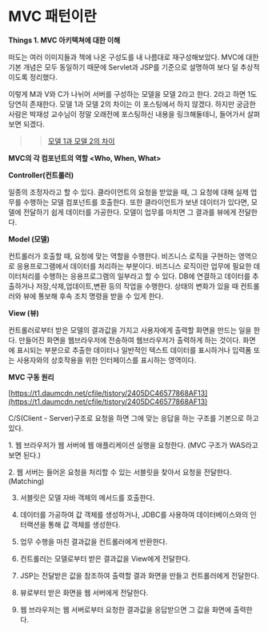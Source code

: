 # MVC 패턴이란

**Things 1. MVC 아키텍쳐에 대한 이해**

떠도는 여러 이미지들과 책에 나온 구성도를 내 나름대로 재구성해보았다. MVC에 대한 기본 개념은 모두 동일하기 때문에 Servlet과 JSP를 기준으로 설명하여 보다 덜 추상적이도록 정리했다.

이렇게 M과 V와 C가 나뉘어 서버를 구성하는 모델을 모델 2라고 한다. 2라고 하면 1도 당연히 존재한다. 모델 1과 모델 2의 차이는 이 포스팅에서 하지 않겠다. 하지만 궁금한 사람은 박재성 교수님이 정말 오래전에 포스팅하신 내용을 링크해둘테니, 들어가서 살펴보면 되겠다.

>>[모델 1과 모델 2의 차이](http://wiki.javajigi.net/pages/viewpage.action?pageId=73)

**MVC의 각 컴포넌트의 역할 <Who, When, What>**

**Controller(컨트롤러)**

일종의 조정자라고 할 수 있다. 클라이언트의 요청을 받았을 때, 그 요청에 대해 실제 업무를 수행하는 모델 컴포넌트를 호출한다. 또한 클라이언트가 보낸 데이터가 있다면, 모델에 전달하기 쉽게 데이터를 가공한다. 모델이 업무를 마치면 그 결과를 뷰에게 전달한다.

**Model (모델)**

컨트롤러가 호출할 때, 요청에 맞는 역할을 수행한다. 비즈니스 로직을 구현하는 영역으로 응용프로그램에서 데이터를 처리하는 부분이다. 비즈니스 로직이란 업무에 필요한 데이터처리를 수행하는 응용프로그램의 일부라고 할 수 있다. DB에 연결하고 데이터를 추출하거나 저장,삭제,업데이트,변환 등의 작업을 수행한다. 상태의 변화가 있을 때 컨트롤러와 뷰에 통보해 후속 조치 명령을 받을 수 있게 한다.

**View (뷰)**

컨트롤러로부터 받은 모델의 결과값을 가지고 사용자에게 출력할 화면을 만드는 일을 한다. 만들어진 화면을 웹브라우저에 전송하여 웹브라우저가 출력하게 하는 것이다. 화면에 표시되는 부분으로 추출한 데이터나 일반적인 텍스트 데이터를 표시하거나 입력폼 또는 사용자와의 상호작용을 위한 인터페이스를 표시하는 영역이다.

**MVC 구동 원리 <HOW>**

[https://t1.daumcdn.net/cfile/tistory/2405DC46577868AF13](https://t1.daumcdn.net/cfile/tistory/2405DC46577868AF13)

C/S(Client - Server)구조로 요청을 하면 그에 맞는 응답을 하는 구조를 기본으로 하고 있다.

1. 웹 브라우저가 웹 서버에 웹 애플리케이션 실행을 요청한다. (MVC 구조가 WAS라고 보면 된다.)

2. 웹 서버는 들어온 요청을 처리할 수 있는 서블릿을 찾아서 요청을 전달한다.(Matching)

3. 서블릿은 모델 자바 객체의 메서드를 호출한다.

4. 데이터를 가공하여 값 객체를 생성하거나, JDBC를 사용하여 데이터베이스와의 인터랙션을 통해 값 객체를 생성한다.

5. 업무 수행을 마친 결과값을 컨트롤러에게 반환한다.

6. 컨트롤러는 모델로부터 받은 결과값을 View에게 전달한다.

7. JSP는 전달받은 값을 참조하여 출력할 결과 화면을 만들고 컨트롤러에게 전달한다.

8. 뷰로부터 받은 화면을 웹 서버에게 전달한다.

9. 웹 브라우저는 웹 서버로부터 요청한 결과값을 응답받으면 그 값을 화면에 출력한다.